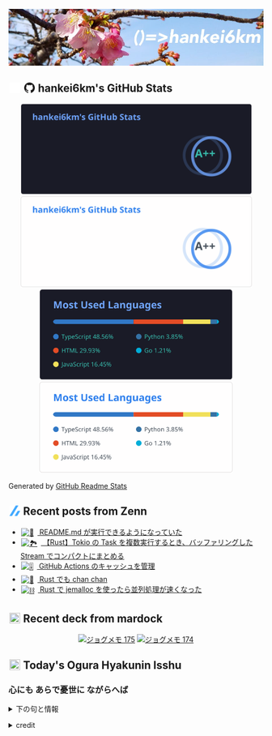 <p align="center">

![()=>hankei6km](assets/images/header2.jpg)

</p>

<h2>
<img width="24" height="24" style="height:1em;width:1em;margin:0 0.05em 0 0.1em;vertical-align:-0.1em;"
 src="assets/images/github-dark.svg#gh-dark-mode-only" />
<img width="24" height="24" style="height:1em;width:1em;margin:0 0.05em 0 0.1em;vertical-align:-0.1em;"
 src="assets/images/github-light.svg#gh-light-mode-only" />
hankei6km's GitHub Stats
</h2>

<p align="center">

<img width="457" alt="hankei6km's GitHub stats" src="assets/images/stats-dark.svg#gh-dark-mode-only">
<img width="457" alt="hankei6km's GitHub stats" src="assets/images/stats-light.svg#gh-light-mode-only">
<img width="382" alt="Top Langs" src="assets/images/top-langs-dark.svg#gh-dark-mode-only">
<img width="382" alt="Top Langs" src="assets/images/top-langs-light.svg#gh-light-mode-only">

</p>

Generated by [GitHub Readme Stats](https://github.com/anuraghazra/github-readme-stats)

<h2>
<img width="24" height="24" style="width:1em; height:1em; margin: 0 .05em 0 .1em; vertical-align: -0.1em;" src="assets/images/zenn.svg">
Recent posts from Zenn
</h2>

<ul><li><a href="https://zenn.dev/hankei6km/articles/readmemd-has-been-run-in-my-terminal"><img style="width:1.1em; height:1.1em; margin: 0 .5em 0 .1em; vertical-align: -0.1em;" width="18" height="18" alt="📒" src="https://twemoji.maxcdn.com/v/13.1.0/72x72/1f4d2.png"> README.md が実行できるようになっていた</a></li><li><a href="https://zenn.dev/hankei6km/articles/tokio-tasks-with-buffered-stream-in-rust"><img style="width:1.1em; height:1.1em; margin: 0 .5em 0 .1em; vertical-align: -0.1em;" width="18" height="18" alt="🏞️" src="https://twemoji.maxcdn.com/v/13.1.0/72x72/1f3de.png"> 【Rust】Tokio の Task を複数実行するとき、バッファリングした Stream でコンパクトにまとめる</a></li><li><a href="https://zenn.dev/hankei6km/articles/manage-cache-in-github-actions"><img style="width:1.1em; height:1.1em; margin: 0 .5em 0 .1em; vertical-align: -0.1em;" width="18" height="18" alt="🎚️" src="https://twemoji.maxcdn.com/v/13.1.0/72x72/1f39a.png"> GitHub Actions のキャッシュを管理</a></li><li><a href="https://zenn.dev/hankei6km/articles/channel-channel-in-rust"><img style="width:1.1em; height:1.1em; margin: 0 .5em 0 .1em; vertical-align: -0.1em;" width="18" height="18" alt="🍲" src="https://twemoji.maxcdn.com/v/13.1.0/72x72/1f372.png"> Rust でも chan chan</a></li><li><a href="https://zenn.dev/hankei6km/articles/using-jemalloc-in-rust-speeds-up-parallelism"><img style="width:1.1em; height:1.1em; margin: 0 .5em 0 .1em; vertical-align: -0.1em;" width="18" height="18" alt="⛓️" src="https://twemoji.maxcdn.com/v/13.1.0/72x72/26d3.png"> Rust で jemalloc を使ったら並列処理が速くなった</a></li></ul>

<h2>
<img width="24" height="24" style="width:1em; height:1em; margin: 0 .05em 0 .1em; vertical-align: -0.1em;" src="https://twemoji.maxcdn.com/v/13.1.0/72x72/1f5bc.png">
Recent deck from mardock
</h2>

<p align="center">
<a href="https://hankei6km.github.io/mardock/deck/2022-08-in-outdoor-175"><img alt="ジョグメモ 175" src="https://hankei6km.github.io/mardock/assets/deck/2022-08-in-outdoor-175/2022-08-in-outdoor-175.png" width="270" height="152"></a>
<a href="https://hankei6km.github.io/mardock/deck/2022-08-in-outdoor-174"><img alt="ジョグメモ 174" src="https://hankei6km.github.io/mardock/assets/deck/2022-08-in-outdoor-174/2022-08-in-outdoor-174.png" width="270" height="152"></a>

</p>

<h2>
<img width="24" height="24" style="width:1em; height:1em; margin: 0 .05em 0 .1em; vertical-align: -0.1em;" src="https://twemoji.maxcdn.com/v/13.1.0/72x72/1f38e.png">
Today's Ogura Hyakunin Isshu
</h2>

<h3>心にも あらで憂世に ながらへば</h3>
<p><details><summary>下の句と情報</summary><p>戀しかるべき 夜半の月かな</p><p>(こころにも あらでうきよに ながらへば　こひしかるべき よはのつきかな)</p><ul><li>歌人 - <a href="http://linkdata.org/resource/rdf1s6833i#kajin_068">http://linkdata.org/resource/rdf1s6833i#kajin_068</a></li><li>読札 - <a href="https://commons.wikimedia.org/wiki/File:Hyakuninisshu_068.jpg">https://commons.wikimedia.org/wiki/File:Hyakuninisshu_068.jpg</a></li><li>異なる記録形式 - <a href="http://linkdata.org/resource/rdf1s8931i#audio_nhk_068">http://linkdata.org/resource/rdf1s8931i#audio_nhk_068</a></li></ul></details></p>

<details>
<summary>credit</summary>

- Title: 小倉百人一首かるたデータ
- Author: [Nanako Takahashi](http://linkdata.org/user/tnanako)
- Source: http://linkdata.org/work/rdf1s6834i
- License: http://creativecommons.org/licenses/by/3.0/deed.ja

</details>

